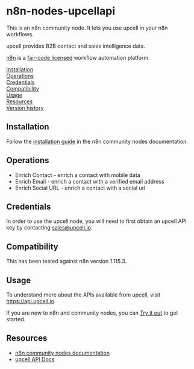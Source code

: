 # n8n-nodes-upcellapi

This is an n8n community node. It lets you use upcell in your n8n workflows.

upcell provides B2B contact and sales intelligence data.

[n8n](https://n8n.io/) is a [fair-code licensed](https://docs.n8n.io/reference/license/) workflow automation platform.

[Installation](#installation)  
[Operations](#operations)  
[Credentials](#credentials)  <!-- delete if no auth needed -->  
[Compatibility](#compatibility)  
[Usage](#usage)  <!-- delete if not using this section -->  
[Resources](#resources)  
[Version history](#version-history)  <!-- delete if not using this section -->

## Installation

Follow the [installation guide](https://docs.n8n.io/integrations/community-nodes/installation/) in the n8n community nodes documentation.

## Operations

* Enrich Contact - enrich a contact with mobile data
* Enrich Email - enrich a contact with a verified email address
* Enrich Social URL - enrich a contact with a social url

## Credentials

In order to use the upcell node, you will need to first obtain an upcell API key by contacting [sales@upcell.io](mailto:sales@upcell.io).

## Compatibility

This has been tested against n8n version 1.115.3.

## Usage

To understand more about the APIs available from upcell, visit https://api.upcell.io.

If you are new to n8n and community nodes, you can [Try it out](https://docs.n8n.io/try-it-out/) to get started.

## Resources

* [n8n community nodes documentation](https://docs.n8n.io/integrations/#community-nodes)
* [upcell API Docs](https://www.upcell.io)
